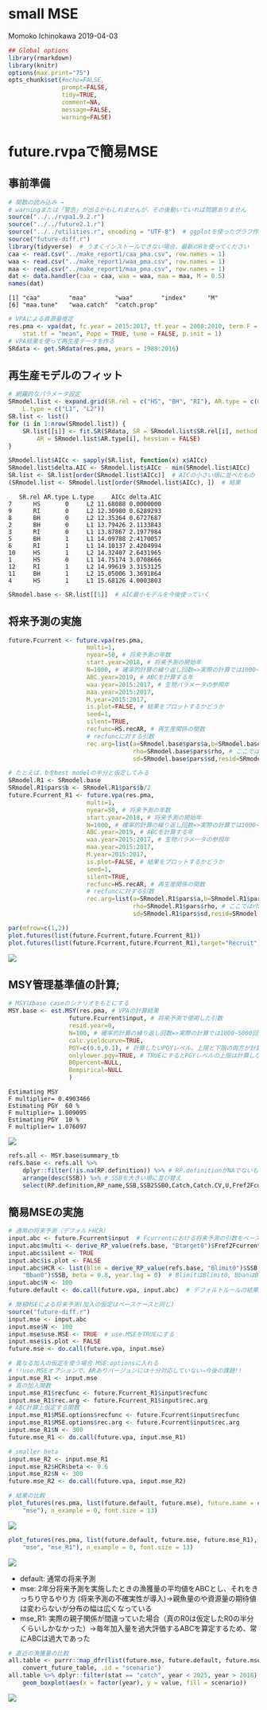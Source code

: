 small MSE
================
Momoko Ichinokawa
2019-04-03

``` r
## Global options
library(rmarkdown)
library(knitr)
options(max.print="75")
opts_chunk$set(#echo=FALSE,
               prompt=FALSE,
               tidy=TRUE,
               comment=NA,
               message=FALSE,
               warning=FALSE)
```

future.rvpaで簡易MSE
====================

事前準備
--------

``` r
# 関数の読み込み →
# warningまたは「警告」が出るかもしれませんが，その後動いていれば問題ありません
source("../../rvpa1.9.2.r")
source("../../future2.1.r")
source("../../utilities.r", encoding = "UTF-8")  # ggplotを使ったグラフ作成用の関数
source("future-diff.r")
library(tidyverse)  # うまくインストールできない場合、最新のRを使ってください
caa <- read.csv("../make_report1/caa_pma.csv", row.names = 1)
waa <- read.csv("../make_report1/waa_pma.csv", row.names = 1)
maa <- read.csv("../make_report1/maa_pma.csv", row.names = 1)
dat <- data.handler(caa = caa, waa = waa, maa = maa, M = 0.5)
names(dat)
```

    [1] "caa"        "maa"        "waa"        "index"      "M"         
    [6] "maa.tune"   "waa.catch"  "catch.prop"

``` r
# VPAによる資源量推定
res.pma <- vpa(dat, fc.year = 2015:2017, tf.year = 2008:2010, term.F = "max", 
    stat.tf = "mean", Pope = TRUE, tune = FALSE, p.init = 1)
# VPA結果を使って再生産データを作る
SRdata <- get.SRdata(res.pma, years = 1988:2016)
```

再生産モデルのフィット
----------------------

``` r
# 網羅的なパラメータ設定
SRmodel.list <- expand.grid(SR.rel = c("HS", "BH", "RI"), AR.type = c(0, 1), 
    L.type = c("L1", "L2"))
SR.list <- list()
for (i in 1:nrow(SRmodel.list)) {
    SR.list[[i]] <- fit.SR(SRdata, SR = SRmodel.list$SR.rel[i], method = SRmodel.list$L.type[i], 
        AR = SRmodel.list$AR.type[i], hessian = FALSE)
}

SRmodel.list$AICc <- sapply(SR.list, function(x) x$AICc)
SRmodel.list$delta.AIC <- SRmodel.list$AICc - min(SRmodel.list$AICc)
SR.list <- SR.list[order(SRmodel.list$AICc)]  # AICの小さい順に並べたもの
(SRmodel.list <- SRmodel.list[order(SRmodel.list$AICc), ])  # 結果
```

       SR.rel AR.type L.type     AICc delta.AIC
    7      HS       0     L2 11.68088 0.0000000
    9      RI       0     L2 12.30980 0.6289293
    8      BH       0     L2 12.35364 0.6727687
    2      BH       0     L1 13.79426 2.1133843
    3      RI       0     L1 13.87867 2.1977984
    5      BH       1     L1 14.09788 2.4170057
    6      RI       1     L1 14.10137 2.4204994
    10     HS       1     L2 14.32407 2.6431965
    1      HS       0     L1 14.75174 3.0708666
    12     RI       1     L2 14.99619 3.3153125
    11     BH       1     L2 15.05006 3.3691864
    4      HS       1     L1 15.68126 4.0003803

``` r
SRmodel.base <- SR.list[[1]]  # AIC最小モデルを今後使っていく
```

将来予測の実施
--------------

``` r
future.Fcurrent <- future.vpa(res.pma,
                      multi=1,
                      nyear=50, # 将来予測の年数
                      start.year=2018, # 将来予測の開始年
                      N=1000, # 確率的計算の繰り返し回数=>実際の計算では1000~5000回くらいやってください
                      ABC.year=2019, # ABCを計算する年
                      waa.year=2015:2017, # 生物パラメータの参照年
                      maa.year=2015:2017,
                      M.year=2015:2017,
                      is.plot=FALSE, # 結果をプロットするかどうか
                      seed=1,
                      silent=TRUE,
                      recfunc=HS.recAR, # 再生産関係の関数
                      # recfuncに対する引数
                      rec.arg=list(a=SRmodel.base$pars$a,b=SRmodel.base$pars$b,
                                   rho=SRmodel.base$pars$rho, # ここではrho=0なので指定しなくてもOK
                                   sd=SRmodel.base$pars$sd,resid=SRmodel.base$resid))

# たとえば、bをbest modelの半分と仮定してみる
SRmodel.R1 <- SRmodel.base
SRmodel.R1$pars$b <- SRmodel.R1$pars$b/2
future.Fcurrent_R1 <- future.vpa(res.pma,
                      multi=1,
                      nyear=50, # 将来予測の年数
                      start.year=2018, # 将来予測の開始年
                      N=1000, # 確率的計算の繰り返し回数=>実際の計算では1000~5000回くらいやってください
                      ABC.year=2019, # ABCを計算する年
                      waa.year=2015:2017, # 生物パラメータの参照年
                      maa.year=2015:2017,
                      M.year=2015:2017,
                      is.plot=FALSE, # 結果をプロットするかどうか
                      seed=1,
                      silent=TRUE,
                      recfunc=HS.recAR, # 再生産関係の関数
                      # recfuncに対する引数
                      rec.arg=list(a=SRmodel.R1$pars$a,b=SRmodel.R1$pars$b,
                                   rho=SRmodel.R1$pars$rho, # ここではrho=0なので指定しなくてもOK
                                   sd=SRmodel.R1$pars$sd,resid=SRmodel.R1$resid))

par(mfrow=c(1,2))
plot.futures(list(future.Fcurrent,future.Fcurrent_R1))
plot.futures(list(future.Fcurrent,future.Fcurrent_R1),target="Recruit")
```

![](README_files/figure-markdown_github/unnamed-chunk-4-1.png)

MSY管理基準値の計算;
--------------------

``` r
# MSYはbase caseのシナリオをもとにする
MSY.base <- est.MSY(res.pma, # VPAの計算結果
                 future.Fcurrent$input, # 将来予測で使用した引数
                 resid.year=0, 
                 N=100, # 確率的計算の繰り返し回数=>実際の計算では1000~5000回くらいやってください
                 calc.yieldcurve=TRUE,
                 PGY=c(0.6,0.1), # 計算したいPGYレベル。上限と下限の両方が計算される
                 onlylower.pgy=TRUE, # TRUEにするとPGYレベルの上限は計算しない（計算時間の節約になる）
                 B0percent=NULL,
                 Bempirical=NULL
                 ) 
```

    Estimating MSY
    F multiplier= 0.4903466 
    Estimating PGY  60 %
    F multiplier= 1.009095 
    Estimating PGY  10 %
    F multiplier= 1.076097 

![](README_files/figure-markdown_github/unnamed-chunk-5-1.png)

``` r
refs.all <- MSY.base$summary_tb
refs.base <- refs.all %>%
    dplyr::filter(!is.na(RP.definition)) %>% # RP.definitionがNAでないものを抽出
    arrange(desc(SSB)) %>% # SSBを大きい順に並び替え
    select(RP.definition,RP_name,SSB,SSB2SSB0,Catch,Catch.CV,U,Fref2Fcurrent) #　列を並び替え
```

簡易MSEの実施
-------------

``` r
# 通常の将来予測（デフォルトHCR）
input.abc <- future.Fcurrent$input  # Fcurrentにおける将来予測の引数をベースに将来予測します
input.abc$multi <- derive_RP_value(refs.base, "Btarget0")$Fref2Fcurrent  # currentFへの乗数を'Btarget0'で指定した値に
input.abc$silent <- TRUE
input.abc$is.plot <- FALSE
input.abc$HCR <- list(Blim = derive_RP_value(refs.base, "Blimit0")$SSB, Bban = derive_RP_value(refs.base, 
    "Bban0")$SSB, beta = 0.8, year.lag = 0)  # BlimitはBlimit0, BbanはBban0の値
input.abc$N <- 100
future.default <- do.call(future.vpa, input.abc)  # デフォルトルールの結果→図示などに使う

# 簡易MSEによる将来予測(加入の仮定はベースケースと同じ)
source("future-diff.r")
input.mse <- input.abc
input.mse$N <- 100
input.mse$use.MSE <- TRUE  # use.MSEをTRUEにする
input.mse$is.plot <- FALSE
future.mse <- do.call(future.vpa, input.mse)

# 異なる加入の仮定を使う場合 MSE.optionsに入れる
# !!use.MSEオプションで、ARありバージョンには十分対応していない→今後の課題!!
input.mse_R1 <- input.mse
# 真の加入関数
input.mse_R1$recfunc <- future.Fcurrent_R1$input$recfunc
input.mse_R1$rec.arg <- future.Fcurrent_R1$input$rec.arg
# ABC計算上仮定する関数
input.mse_R1$MSE.options$recfunc <- future.Fcurrent$input$recfunc
input.mse_R1$MSE.options$rec.arg <- future.Fcurrent$input$rec.arg
input.mse_R1$N <- 300
future.mse_R1 <- do.call(future.vpa, input.mse_R1)

# smaller beta
input.mse_R2 <- input.mse_R1
input.mse_R2$HCR$beta <- 0.6
input.mse_R2$N <- 300
future.mse_R2 <- do.call(future.vpa, input.mse_R2)

# 結果の比較
plot_futures(res.pma, list(future.default, future.mse), future.name = c("default", 
    "mse"), n_example = 0, font.size = 13)
```

![](README_files/figure-markdown_github/unnamed-chunk-6-1.png)

``` r
plot_futures(res.pma, list(future.default, future.mse, future.mse_R1), future.name = c("default", 
    "mse", "mse_R1"), n_example = 0, font.size = 13)
```

![](README_files/figure-markdown_github/unnamed-chunk-6-2.png)

-   default: 通常の将来予測
-   mse: 2年分将来予測を実施したときの漁獲量の平均値をABCとし、それをきっちり守るやり方 (将来予測の不確実性が導入)→親魚量のや資源量の期待値は変わらないが分布の幅は広くなっている
-   mse\_R1: 実際の親子関係が間違っていた場合（真のR0は仮定したR0の半分くらいしかなかった）→毎年加入量を過大評価するABCを算定するため、常にABCは過大であった

``` r
# 直近の漁獲量の比較
all.table <- purrr::map_dfr(list(future.mse, future.default, future.mse_R1), 
    convert_future_table, .id = "scenario")
all.table %>% dplyr::filter(stat == "catch", year < 2025, year > 2018) %>% ggplot() + 
    geom_boxplot(aes(x = factor(year), y = value, fill = scenario))
```

![](README_files/figure-markdown_github/unnamed-chunk-7-1.png)
